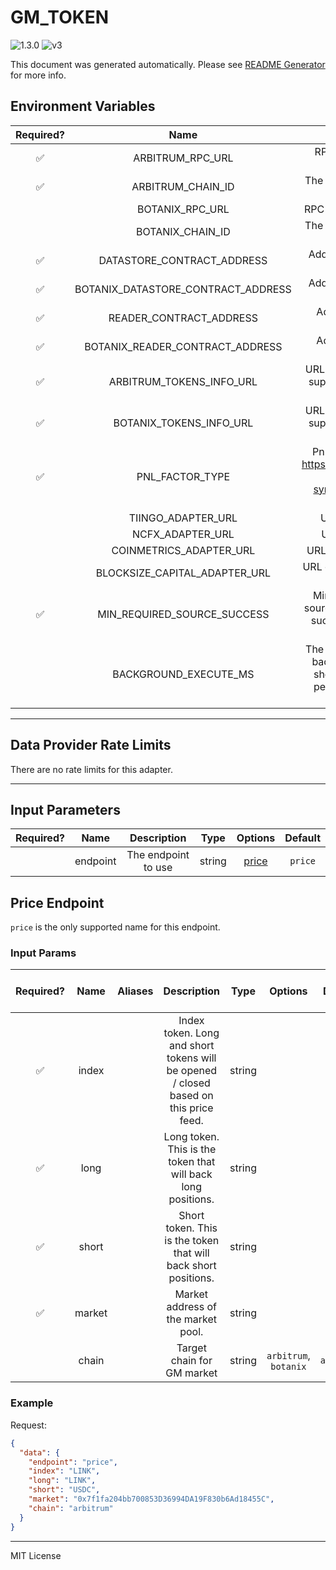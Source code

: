# GM_TOKEN

![1.3.0](https://img.shields.io/github/package-json/v/smartcontractkit/external-adapters-js?filename=packages/composites/gm-token/package.json) ![v3](https://img.shields.io/badge/framework%20version-v3-blueviolet)

This document was generated automatically. Please see [README Generator](../../scripts#readme-generator) for more info.

## Environment Variables

| Required? |                Name                |                                        Description                                        |  Type  | Options |                   Default                    |
| :-------: | :--------------------------------: | :---------------------------------------------------------------------------------------: | :----: | :-----: | :------------------------------------------: |
|    ✅     |          ARBITRUM_RPC_URL          |                                 RPC url of Arbitrum node                                  | string |         |                                              |
|    ✅     |         ARBITRUM_CHAIN_ID          |                                The chain id to connect to                                 | number |         |                   `42161`                    |
|           |          BOTANIX_RPC_URL           |                                  RPC url of Botanix node                                  | string |         |                                              |
|           |          BOTANIX_CHAIN_ID          |                                The chain id to connect to                                 | number |         |                    `3637`                    |
|    ✅     |     DATASTORE_CONTRACT_ADDRESS     |                              Address of Data Store contract                               | string |         | `0xFD70de6b91282D8017aA4E741e9Ae325CAb992d8` |
|    ✅     | BOTANIX_DATASTORE_CONTRACT_ADDRESS |                              Address of Data Store contract                               | string |         | `0xA23B81a89Ab9D7D89fF8fc1b5d8508fB75Cc094d` |
|    ✅     |      READER_CONTRACT_ADDRESS       |                                Address of Reader contract                                 | string |         | `0xf60becbba223EEA9495Da3f606753867eC10d139` |
|    ✅     |  BOTANIX_READER_CONTRACT_ADDRESS   |                                Address of Reader contract                                 | string |         | `0xa254B60cbB85a92F6151B10E1233639F601f2F0F` |
|    ✅     |      ARBITRUM_TOKENS_INFO_URL      |                    URL to token meta data supported by GMX on Arbitrum                    | string |         |  `https://arbitrum-api.gmxinfra.io/tokens`   |
|    ✅     |      BOTANIX_TOKENS_INFO_URL       |                    URL to token meta data supported by GMX on Botanix                     | string |         |   `https://botanix-api.gmxinfra.io/tokens`   |
|    ✅     |          PNL_FACTOR_TYPE           |     PnL factor type. See https://github.com/gmx-io/gmx-synthetics#market-token-price      | string |         |         `MAX_PNL_FACTOR_FOR_TRADERS`         |
|           |         TIINGO_ADAPTER_URL         |                                     URL of Tiingo EA                                      | string |         |                                              |
|           |          NCFX_ADAPTER_URL          |                                      URL of NCFX EA                                       | string |         |                                              |
|           |      COINMETRICS_ADAPTER_URL       |                                   URL of Coinmetrics EA                                   | string |         |                                              |
|           |   BLOCKSIZE_CAPITAL_ADAPTER_URL    |                                URL of Blocksize Capital EA                                | string |         |                                              |
|    ✅     |    MIN_REQUIRED_SOURCE_SUCCESS     |          Minimum number of source EAs that need to successfully return a value.           | number |         |                     `2`                      |
|           |       BACKGROUND_EXECUTE_MS        | The amount of time the background execute should sleep before performing the next request | number |         |                   `10000`                    |

---

## Data Provider Rate Limits

There are no rate limits for this adapter.

---

## Input Parameters

| Required? |   Name   |     Description     |  Type  |         Options          | Default |
| :-------: | :------: | :-----------------: | :----: | :----------------------: | :-----: |
|           | endpoint | The endpoint to use | string | [price](#price-endpoint) | `price` |

## Price Endpoint

`price` is the only supported name for this endpoint.

### Input Params

| Required? |  Name  | Aliases |                                     Description                                      |  Type  |        Options        |  Default   | Depends On | Not Valid With |
| :-------: | :----: | :-----: | :----------------------------------------------------------------------------------: | :----: | :-------------------: | :--------: | :--------: | :------------: |
|    ✅     | index  |         | Index token. Long and short tokens will be opened / closed based on this price feed. | string |                       |            |            |                |
|    ✅     |  long  |         |             Long token. This is the token that will back long positions.             | string |                       |            |            |                |
|    ✅     | short  |         |            Short token. This is the token that will back short positions.            | string |                       |            |            |                |
|    ✅     | market |         |                          Market address of the market pool.                          | string |                       |            |            |                |
|           | chain  |         |                              Target chain for GM market                              | string | `arbitrum`, `botanix` | `arbitrum` |            |                |

### Example

Request:

```json
{
  "data": {
    "endpoint": "price",
    "index": "LINK",
    "long": "LINK",
    "short": "USDC",
    "market": "0x7f1fa204bb700853D36994DA19F830b6Ad18455C",
    "chain": "arbitrum"
  }
}
```

---

MIT License
